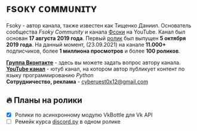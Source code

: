 # ꜰsᴏᴋʏ ᴄᴏᴍᴍᴜɴɪᴛʏ

Fsoky - автор канала, также известен как Тищенко Даниил. Основатель сообщества *Fsoky Community* и канала [Фсоки](https://youtube.com/u/Фсоки) на YouTube.
Канал был основан __17 августа 2019 года__. Первый [ролик](https://www.youtube.com/watch?v=8M2Eierl9tQ) был выпущен __5 октября 2019 года__. На данный момент, (23.09.2021) на канале __11.000+__ подписчиков, более __1 миллиона просмотров__ и более __100 роликов__.

__[Группа Вконтакте](https://vk.com/fsoky)__ - здесь вы можете задать вопрос автору канала. \
__[YouTube канал](https://youtube.com/u/Фсоки)__ - ютуб канал, на котором автор публикует контент по языку программированию *Python* \
__Сотрудничество, реклама__ - <cyberuest0x12@gmail.com>

## 🔥 Планы на ролики
- [x] Ролики по асинхронному модулю VkBottle для Vk API
- [ ] Ремейк курса [discord.py](https://www.youtube.com/watch?v=giebaN7jE4I&list=PLEYdORdflM3kSkU73kPMLpmGaR79adJD4) в одном ролике
